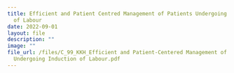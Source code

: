 ```yaml
---
title: Efficient and Patient Centred Management of Patients Undergoing Induction
  of Labour
date: 2022-09-01
layout: file
description: ""
image: ""
file_url: /files/C_99_KKH_Efficient and Patient-Centered Management of Patients
  Undergoing Induction of Labour.pdf
---
```

